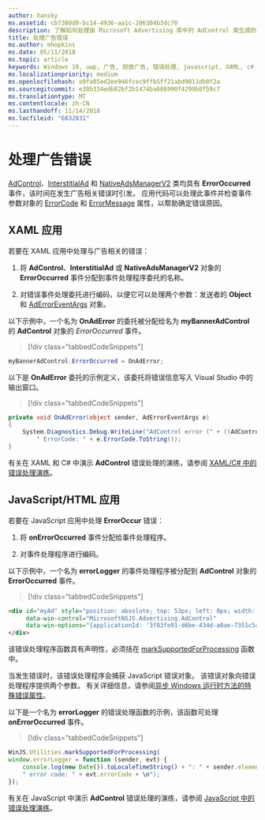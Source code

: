 ```yaml
---
author: Xansky
ms.assetid: cb7380d0-bc14-4936-aa1c-206304b3dc70
description: 了解如何处理由 Microsoft Advertising 库中的 AdControl 类生成的错误。
title: 处理广告错误
ms.author: mhopkins
ms.date: 05/11/2018
ms.topic: article
keywords: Windows 10, uwp, 广告, 投放广告, 错误处理, javascript, XAML, c#
ms.localizationpriority: medium
ms.openlocfilehash: a9fa05ed2ee946fcec9ffb5ff21abd9011db0f2a
ms.sourcegitcommit: e38b334edb82bf2b1474ba686990f4299b8f59c7
ms.translationtype: MT
ms.contentlocale: zh-CN
ms.lasthandoff: 11/14/2018
ms.locfileid: "6832031"
---
```

# <a name="handle-ad-errors"></a>处理广告错误

[AdControl](https://docs.microsoft.com/uwp/api/microsoft.advertising.winrt.ui.adcontrol)、[InterstitialAd](https://docs.microsoft.com/uwp/api/microsoft.advertising.winrt.ui.interstitialad) 和 [NativeAdsManagerV2](https://docs.microsoft.com/uwp/api/microsoft.advertising.winrt.ui.nativeadsmanagerv2) 类均具有 **ErrorOccurred** 事件，该时间在发生广告相关错误时引发。 应用代码可以处理此事件并检查事件参数对象的 [ErrorCode](https://docs.microsoft.com/uwp/api/microsoft.advertising.winrt.ui.aderroreventargs.errorcode) 和  [ErrorMessage](https://docs.microsoft.com/uwp/api/microsoft.advertising.winrt.ui.aderroreventargs.errormessage) 属性，以帮助确定错误原因。

<span id="bkmk-dotnet"/>

## <a name="xaml-apps"></a>XAML 应用

若要在 XAML 应用中处理与广告相关的错误：

1. 将 **AdControl**、**InterstitialAd** 或 **NativeAdsManagerV2** 对象的 **ErrorOccurred** 事件分配到事件处理程序委托的名称。

2. 对错误事件处理委托进行编码，以便它可以处理两个参数：发送者的 **Object** 和 [AdErrorEventArgs](https://docs.microsoft.com/uwp/api/microsoft.advertising.winrt.ui.aderroreventargs) 对象。

以下示例中，一个名为 **OnAdError** 的委托被分配给名为 **myBannerAdControl** 的 **AdControl** 对象的 *ErrorOccurred* 事件。

> [!div class="tabbedCodeSnippets"]
``` csharp
myBannerAdControl.ErrorOccurred = OnAdError;
```

以下是 **OnAdError** 委托的示例定义，该委托将错误信息写入 Visual Studio 中的输出窗口。

> [!div class="tabbedCodeSnippets"]
``` csharp
private void OnAdError(object sender, AdErrorEventArgs e)
{
    System.Diagnostics.Debug.WriteLine("AdControl error (" + ((AdControl)sender).Name + "): " + e.Error +
        " ErrorCode: " + e.ErrorCode.ToString());
}
```

有关在 XAML 和 C# 中演示 **AdControl** 错误处理的演练，请参阅 [XAML/C# 中的错误处理演练](error-handling-in-xamlc-walkthrough.md)。

<span id="bkmk-javascript"/>

## <a name="javascripthtml-apps"></a>JavaScript/HTML 应用

若要在 JavaScript 应用中处理 **ErrorOccur** 错误：

1.  将 **onErrorOccurred** 事件分配给事件处理程序。

2.  对事件处理程序进行编码。

以下示例中，一个名为 **errorLogger** 的事件处理程序被分配到 **AdControl** 对象的 **ErrorOccurred** 事件。

> [!div class="tabbedCodeSnippets"]
``` html
<div id="myAd" style="position: absolute; top: 53px; left: 0px; width: 250px; height: 250px; z-index: 1"
     data-win-control="MicrosoftNSJS.Advertising.AdControl"
     data-win-options="{applicationId: '3f83fe91-d6be-434d-a0ae-7351c5a997f1', adUnitId: 'test', onErrorOccurred: errorLogger}">
</div>
```

该错误处理程序函数具有声明性，必须括在 [markSupportedForProcessing](http://msdn.microsoft.com/library/windows/apps/Hh967819.aspx) 函数中。

当发生错误时，该错误处理程序会捕获 JavaScript 错误对象。 该错误对象向错误处理程序提供两个参数。 有关详细信息，请参阅[异步 Windows 运行时方法的特殊错误属性](http://msdn.microsoft.com/library/windows/apps/hh994690.aspx)。

以下是一个名为 **errorLogger** 的错误处理函数的示例，该函数可处理 **onErrorOccurred** 事件。

> [!div class="tabbedCodeSnippets"]
``` javascript
WinJS.Utilities.markSupportedForProcessing(
window.errorLogger = function (sender, evt) {
    console.log(new Date()).toLocaleTimeString() + ": " + sender.element.id + " error: " + evt.errorMessage +
    " error code: " + evt.errorCode + \n");
});
```

有关在 JavaScript 中演示 **AdControl** 错误处理的演练，请参阅 [JavaScript 中的错误处理演练](error-handling-in-javascript-walkthrough.md)。

